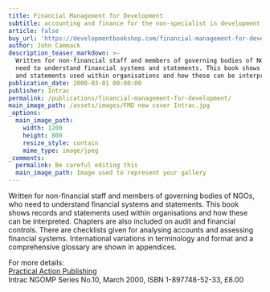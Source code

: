```yaml
---
title: Financial Management for Development
subtitle: accounting and finance for the non-specialist in development organisations
article: false
buy_url: 'https://developmentbookshop.com/financial-management-for-development-pb'
author: John Cammack
description_teaser_markdown: >-
  Written for non-financial staff and members of governing bodies of NGOs, who
  need to understand financial systems and statements. This book shows records
  and statements used within organisations and how these can be interpreted.
publication_date: 2000-03-01 00:00:00
publisher: Intrac
permalink: /publications/financial-management-for-development/
main_image_path: /assets/images/FMD new cover Intrac.jpg
_options:
  main_image_path:
    width: 1200
    height: 800
    resize_style: contain
    mime_type: image/jpeg
_comments:
  permalink: Be careful editing this
  main_image_path: Image used to represent your gallery
---
```


Written for non-financial staff and members of governing bodies of NGOs, who need to understand financial systems and statements. This book shows records and statements used within organisations and how these can be interpreted. Chapters are also included on audit and financial controls. There are checklists given for analysing accounts and assessing financial systems. International variations in terminology and format and a comprehensive glossary are shown in appendices.

For more details:  
[Practical Action Publishing](https://developmentbookshop.com/financial-management-for-development-pb)  
Intrac NGOMP Series No.10, March 2000, ISBN 1-897748-52-33, £8.00